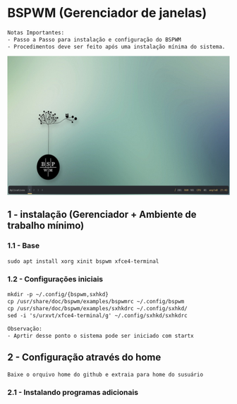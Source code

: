 # BSPWM (Gerenciador de janelas)
```
Notas Importantes:
- Passo a Passo para instalação e configuração do BSPWM 
- Procedimentos deve ser feito após uma instalação mínima do sistema.
```
<img src = "screenshots/captura_1.png">

## 1 - instalação (Gerenciador + Ambiente de trabalho mínimo)

### 1.1 - Base
```
sudo apt install xorg xinit bspwm xfce4-terminal
```
### 1.2 - Configurações iniciais
```
mkdir -p ~/.config/{bspwm,sxhkd}
cp /usr/share/doc/bspwm/examples/bspwmrc ~/.config/bspwm
cp /usr/share/doc/bspwm/examples/sxhkdrc ~/.config/sxhkd/
sed -i 's/urxvt/xfce4-terminal/g' ~/.config/sxhkd/sxhkdrc
```
```
Observação:
- Aprtir desse ponto o sistema pode ser iniciado com startx 
```

## 2 - Configuração através do home
```
Baixe o orquivo home do github e extraia para home do susuário
```
### 2.1 - Instalando programas adicionais
